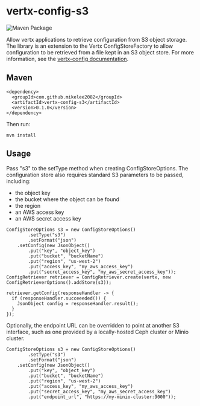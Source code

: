 # vertx-config-s3

![Maven Package](https://github.com/mikelee2082/vertx-config-s3/workflows/Maven%20Package/badge.svg?branch=v0.1.0)

Allow vertx applications to retrieve configuration from S3 object storage. The library is an extension to the Vertx ConfigStoreFactory to allow configuration to be retrieved from a file kept in an S3 object store. For more information, see the [vertx-config documentation](https://vertx.io/docs/vertx-config/java/).

## Maven

```
<dependency>
  <groupId>com.github.mikelee2082</groupId>
  <artifactId>vertx-config-s3</artifactId>
  <version>0.1.0</version>
</dependency>
```
Then run:

```
mvn install
```

## Usage

Pass "s3" to the setType method when creating ConfigStoreOptions. The configuration store also requires standard S3 parameters to be passed, including:

- the object key
- the bucket where the object can be found
- the region
- an AWS access key
- an AWS secret access key

```
ConfigStoreOptions s3 = new ConfigStoreOptions()
        .setType("s3")
        .setFormat("json")
	.setConfig(new JsonObject()
		.put("key", "object_key")
		.put("bucket", "bucketName")
		.put("region", "us-west-2")
		.put("access_key", "my_aws_access_key")
		.put("secret_access_key", "my_aws_secret_access_key"));
ConfigRetriever retriever = ConfigRetriever.create(vertx, new ConfigRetrieverOptions().addStore(s3));

retriever.getConfig(responseHandler -> {
  if (responseHandler.succeeeded()) {
    JsonObject config = responseHandler.result();
  }
});
```

Optionally, the endpoint URL can be overridden to point at another S3 interface, such as one provided by a locally-hosted Ceph cluster or Minio cluster.

```
ConfigStoreOptions s3 = new ConfigStoreOptions()
        .setType("s3")
        .setFormat("json")
	.setConfig(new JsonObject()
		.put("key", "object_key")
		.put("bucket", "bucketName")
		.put("region", "us-west-2")
		.put("access_key", "my_aws_access_key")
		.put("secret_access_key", "my_aws_secret_access_key")
		.put("endpoint_url", "https://my-minio-cluster:9000"));
```